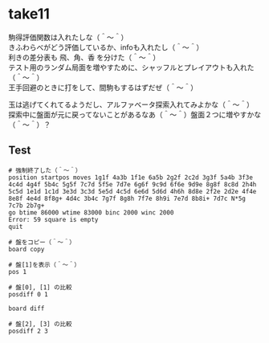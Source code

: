 # take11

駒得評価関数は入れたしな（＾～＾）  
きふわらべがどう評価しているか、infoも入れたし（＾～＾）  
利きの差分表も 飛、角、香 を分けた（＾～＾）  
テスト用のランダム局面を増やすために、シャッフルとプレイアウトも入れた（＾～＾）  
王手回避のときに打をして、間駒もするはずだぜ（＾～＾）  

玉は逃げてくれてるようだし、アルファベータ探索入れてみよかな（＾～＾）  
探索中に盤面が元に戻ってないことがあるなあ（＾～＾）盤面２つに増やすかな（＾～＾）？  

## Test

```plain
# 強制終了した（＾～＾）
position startpos moves 1g1f 4a3b 1f1e 6a5b 2g2f 2c2d 3g3f 5a4b 3f3e 4c4d 4g4f 5b4c 5g5f 7c7d 5f5e 7d7e 6g6f 9c9d 6f6e 9d9e 8g8f 8c8d 2h4h 5c5d 1e1d 1c1d 3e3d 3c3d 5e5d 4c5d 6e6d 5d6d 4h6h 8d8e 2f2e 2d2e 4f4e 8e8f 4e4d 8f8g+ 4d4c 3b4c 7g7f 8g8h 7f7e 8h9i 7e7d 8b8i+ 7d7c N*5g 7c7b 2b7g+
go btime 86000 wtime 83000 binc 2000 winc 2000
Error: 59 square is empty
quit

# 盤をコピー（＾～＾）
board copy

# 盤[1]を表示（＾～＾）
pos 1

# 盤[0], [1] の比較
posdiff 0 1

board diff

# 盤[2], [3] の比較
posdiff 2 3
```
